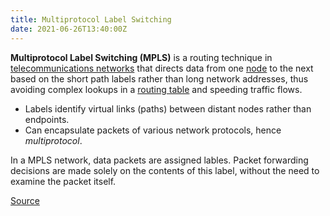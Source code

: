 ```yaml
---
title: Multiprotocol Label Switching
date: 2021-06-26T13:40:00Z
---
```


**Multiprotocol Label Switching (MPLS)** is a routing technique in
[telecommunications networks](20210626134237-telecommunications-network.md) 
that directs data from one [node](20210626134438-node-networking.md) to
the next based on the short path labels rather than long network addresses, thus
avoiding complex lookups in a [routing table](20201105133355-routing-tables.md)
and speeding traffic flows.

* Labels identify virtual links (paths) between distant nodes rather than
	endpoints. 
* Can encapsulate packets of various network protocols, hence _multiprotocol_.

In a MPLS network, data packets are assigned lables. Packet forwarding decisions
are made solely on the contents of this label, without the need to examine the
packet itself.

[Source](https://en.wikipedia.org/wiki/Multiprotocol_Label_Switching)
